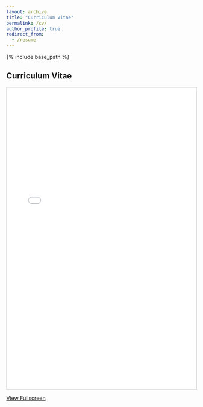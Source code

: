 ```yaml
---
layout: archive
title: "Curriculum Vitae"
permalink: /cv/
author_profile: true
redirect_from:
  - /resume
---
```


{% include base_path %}


## Curriculum Vitae

<iframe src="/files/Nency_Dhameja.pdf" width="100%" height="800px" style="border: 1px solid #ccc;">
  This browser does not support PDFs. Please download the PDF to view it: <a href="/files/Nency_Dhameja.pdf">Download PDF</a>.
</iframe>

<p><a href="/files/Nency_Dhameja.pdf" target="_blank">View Fullscreen</a></p>

